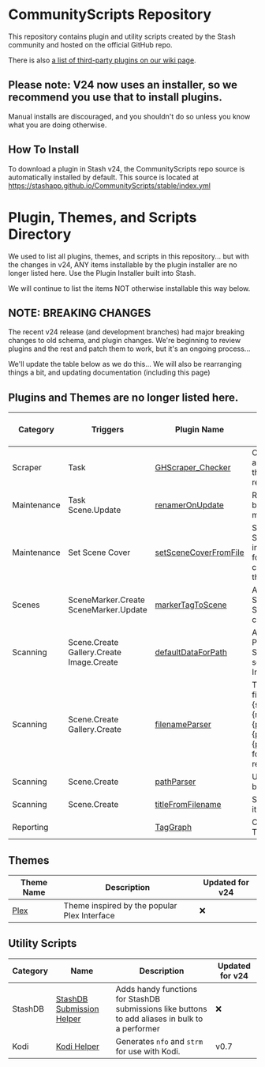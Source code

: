 # CommunityScripts Repository

This repository contains plugin and utility scripts created by the Stash community and hosted on the official GitHub repo.  

There is also [a list of third-party plugins on our wiki page](https://github.com/stashapp/stash/wiki/Plugins-&--Scripts).

## Please note: V24 now uses an installer, so we recommend you use that to install plugins.  
Manual installs are discouraged, and you shouldn't do so unless you know what you are doing otherwise.

## How To Install
To download a plugin in Stash v24, the CommunityScripts repo source is automatically installed by default.
This source is located at https://stashapp.github.io/CommunityScripts/stable/index.yml

# Plugin, Themes, and Scripts Directory
We used to list all plugins, themes, and scripts in this repository...
but with the changes in v24, ANY items installable by the plugin installer are no longer listed here.
Use the Plugin Installer built into Stash.

We will continue to list the items NOT otherwise installable this way below.

## NOTE: BREAKING CHANGES
The recent v24 release (and development branches) had major breaking changes to old schema, and plugin changes.
We're beginning to review plugins and the rest and patch them to work, but it's an ongoing process...

We'll update the table below as we do this...
We will also be rearranging things a bit, and updating documentation (including this page)

## Plugins and Themes are no longer listed here.

Category|Triggers|Plugin Name|Description|Minimum Stash version|Updated for v24|
--------|-----------|-----------|-----------|---------------------|-----
Scraper|Task|[GHScraper_Checker](plugins/GHScraper_Checker)|Compare local file against github file from the community scraper repo.|v0.8|:x:
Maintenance|Task<br />Scene.Update|[renamerOnUpdate](plugins/renamerOnUpdate)|Rename/Move your file based on Stash metadata.|v0.7|:x:
Maintenance|Set Scene Cover|[setSceneCoverFromFile](plugins/setSceneCoverFromFile)|Searchs Stash for Scenes with a cover image in the same folder and sets the cover image in stash to that image|v0.7|:x:
Scenes|SceneMarker.Create<br />SceneMarker.Update|[markerTagToScene](plugins/markerTagToScene)|Adds primary tag of Scene Marker to the Scene on marker create/update.|v0.8 ([46bbede](https://github.com/stashapp/stash/commit/46bbede9a07144797d6f26cf414205b390ca88f9))|:x:
Scanning|Scene.Create<br />Gallery.Create<br />Image.Create|[defaultDataForPath](plugins/defaultDataForPath)|Adds configured Tags, Performers and/or Studio to all newly scanned Scenes, Images and Galleries..|v0.8|:x:
Scanning|Scene.Create<br />Gallery.Create|[filenameParser](plugins/filenameParser)|Tries to parse filenames, primarily in {studio}.{year}.{month}.{day}.{performer1firstname}.{performer1lastname}.{performer2}.{title} format, into the respective fields|v0.10|:x:
Scanning|Scene.Create|[pathParser](plugins/pathParser)|Updates scene info based on the file path.|v0.17|:x:
Scanning|Scene.Create|[titleFromFilename](plugins/titleFromFilename)|Sets the scene title to its filename|v0.17|:x:
Reporting||[TagGraph](plugins/tagGraph)|Creates a visual of the Tag relations.|v0.7|:x:

## Themes

Theme Name|Description                                 |Updated for v24|
----------|--------------------------------------------|----
[Plex](themes/plex)      |Theme inspired by the popular Plex Interface|:x:

## Utility Scripts

|Category|Name|Description|Updated for v24|
---------|---------------|-----------|----
StashDB  |[StashDB Submission Helper](/userscripts/StashDB_Submission_Helper)|Adds handy functions for StashDB submissions like buttons to add aliases in bulk to a performer|:x:
Kodi|[Kodi Helper](scripts/kodi-helper)|Generates `nfo` and `strm` for use with Kodi.|v0.7|:x:
